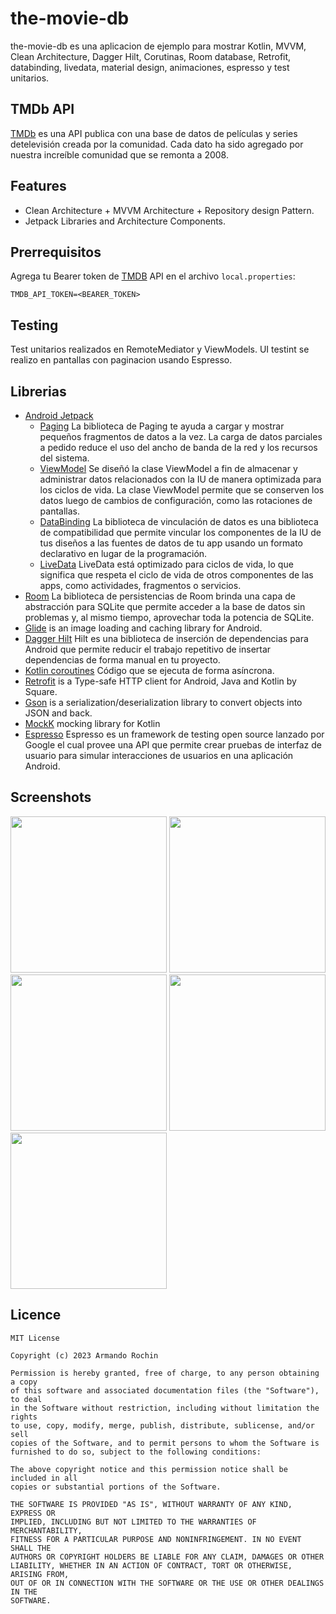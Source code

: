 # the-movie-db
the-movie-db es una aplicacion de ejemplo para mostrar Kotlin, MVVM, Clean Architecture, Dagger Hilt, Corutinas, Room database, Retrofit, databinding, livedata, material design, animaciones, espresso y test unitarios.


## TMDb API
<a href="https://www.themoviedb.org/">TMDb</a> es una API publica con una base de datos de películas y series detelevisión creada por la comunidad. Cada dato ha sido agregado por nuestra increíble comunidad que se remonta a 2008. 

## Features
* Clean Architecture + MVVM Architecture + Repository design Pattern.
* Jetpack Libraries and Architecture Components.

## Prerrequisitos
Agrega tu Bearer token de [TMDB](https://www.themoviedb.org/) API en el archivo `local.properties`:
```
TMDB_API_TOKEN=<BEARER_TOKEN>
```

## Testing
Test unitarios realizados en RemoteMediator y ViewModels. UI testint se realizo en pantallas con paginacion usando Espresso.

## Librerias
* [Android Jetpack](https://developer.android.com/jetpack)
   * [Paging](https://developer.android.com/topic/libraries/architecture/paging) La biblioteca de Paging te ayuda a cargar y mostrar pequeños fragmentos de datos a la vez. La carga de datos parciales a pedido reduce el uso del ancho de banda de la red y los recursos del sistema.
   * [ViewModel](https://developer.android.com/topic/libraries/architecture/viewmodel) Se diseñó la clase ViewModel a fin de almacenar y administrar datos relacionados con la IU de manera optimizada para los ciclos de vida. La clase ViewModel permite que se conserven los datos luego de cambios de configuración, como las rotaciones de pantallas.
   * [DataBinding](https://developer.android.com/topic/libraries/data-binding/) La biblioteca de vinculación de datos es una biblioteca de compatibilidad que permite vincular los componentes de la IU de tus diseños a las fuentes de datos de tu app usando un formato declarativo en lugar de la programación.
   * [LiveData](https://developer.android.com/topic/libraries/architecture/livedata) LiveData está optimizado para ciclos de vida, lo que significa que respeta el ciclo de vida de otros componentes de las apps, como actividades, fragmentos o servicios.
* [Room](https://developer.android.com/jetpack/androidx/releases/room) La biblioteca de persistencias de Room brinda una capa de abstracción para SQLite que permite acceder a la base de datos sin problemas y, al mismo tiempo, aprovechar toda la potencia de SQLite.
* [Glide](https://github.com/bumptech/glide) is an image loading and caching library for Android.
* [Dagger Hilt](https://developer.android.com/training/dependency-injection/hilt-android) Hilt es una biblioteca de inserción de dependencias para Android que permite reducir el trabajo repetitivo de insertar dependencias de forma manual en tu proyecto.
* [Kotlin coroutines](https://developer.android.com/kotlin/coroutines) Código que se ejecuta de forma asíncrona.
* [Retrofit](https://square.github.io/retrofit/) is a Type-safe HTTP client for Android, Java and Kotlin by Square.
* [Gson](https://github.com/google/gson) is a serialization/deserialization library to convert objects into JSON and back.
* [MockK](https://mockk.io/ANDROID.html) mocking library for Kotlin
* [Espresso](https://developer.android.com/training/testing/espresso) Espresso es un framework de testing open source lanzado por Google el cual provee una API que permite crear pruebas de interfaz de usuario para simular interacciones de usuarios en una aplicación Android.

## Screenshots
<p float="left">
  <img src="https://firebasestorage.googleapis.com/v0/b/fir-showcase-app.appspot.com/o/screenshots%2Fthe-movie-db%2F01.png?alt=media&token=5d0c4804-0ed1-4b66-831c-bf84f63e12c5" width="250" />
  <img src="https://firebasestorage.googleapis.com/v0/b/fir-showcase-app.appspot.com/o/screenshots%2Fthe-movie-db%2F02.png?alt=media&token=e9a6855b-f2b6-4f24-a383-dfec858fed69" width="250" />
  <img src="https://firebasestorage.googleapis.com/v0/b/fir-showcase-app.appspot.com/o/screenshots%2Fthe-movie-db%2F03.png?alt=media&token=0f2a11aa-a094-427f-8785-893aae2ab589" width="250" />
  <img src="https://firebasestorage.googleapis.com/v0/b/fir-showcase-app.appspot.com/o/screenshots%2Fthe-movie-db%2F04.png?alt=media&token=7a986304-0b8d-4987-a682-c28539d271a7" width="250" />
  <img src="https://firebasestorage.googleapis.com/v0/b/fir-showcase-app.appspot.com/o/screenshots%2Fthe-movie-db%2F05.png?alt=media&token=a99c953e-4f55-4f40-be06-0c126b075a85" width="250" />
</p>

## Licence
    MIT License

    Copyright (c) 2023 Armando Rochin

    Permission is hereby granted, free of charge, to any person obtaining a copy
    of this software and associated documentation files (the "Software"), to deal
    in the Software without restriction, including without limitation the rights
    to use, copy, modify, merge, publish, distribute, sublicense, and/or sell
    copies of the Software, and to permit persons to whom the Software is
    furnished to do so, subject to the following conditions:

    The above copyright notice and this permission notice shall be included in all
    copies or substantial portions of the Software.

    THE SOFTWARE IS PROVIDED "AS IS", WITHOUT WARRANTY OF ANY KIND, EXPRESS OR
    IMPLIED, INCLUDING BUT NOT LIMITED TO THE WARRANTIES OF MERCHANTABILITY,
    FITNESS FOR A PARTICULAR PURPOSE AND NONINFRINGEMENT. IN NO EVENT SHALL THE
    AUTHORS OR COPYRIGHT HOLDERS BE LIABLE FOR ANY CLAIM, DAMAGES OR OTHER
    LIABILITY, WHETHER IN AN ACTION OF CONTRACT, TORT OR OTHERWISE, ARISING FROM,
    OUT OF OR IN CONNECTION WITH THE SOFTWARE OR THE USE OR OTHER DEALINGS IN THE
    SOFTWARE.
